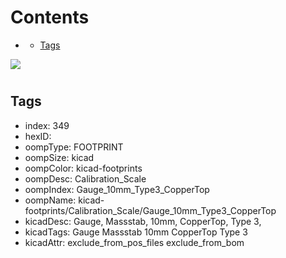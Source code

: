 



Contents
========

* [](#)
	* [Tags](#tags)
  
![][im]
# 

## Tags

- index: 349
- hexID: 
- oompType: FOOTPRINT
- oompSize: kicad
- oompColor: kicad-footprints
- oompDesc: Calibration_Scale
- oompIndex: Gauge_10mm_Type3_CopperTop
- oompName: kicad-footprints/Calibration_Scale/Gauge_10mm_Type3_CopperTop
- kicadDesc: Gauge, Massstab, 10mm, CopperTop, Type 3,
- kicadTags: Gauge Massstab 10mm CopperTop Type 3
- kicadAttr: exclude_from_pos_files exclude_from_bom



[im]: image.png
